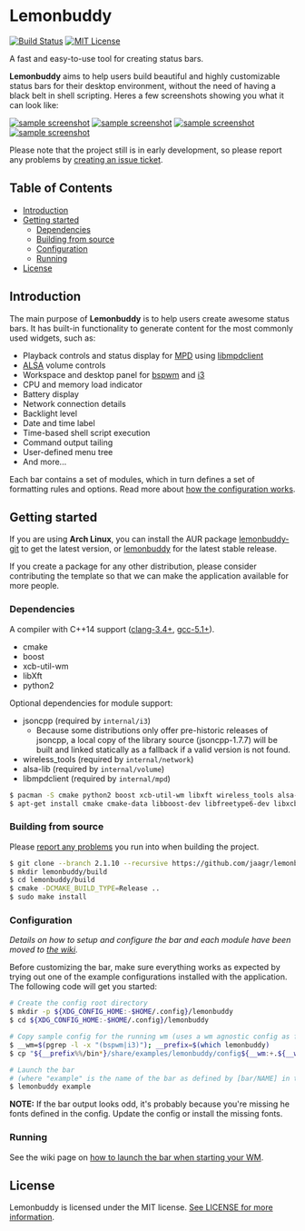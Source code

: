 # Lemonbuddy

[![Build Status](https://travis-ci.org/jaagr/lemonbuddy.svg?branch=master)](https://travis-ci.org/jaagr/lemonbuddy)
[![MIT License](https://img.shields.io/github/license/mashape/apistatus.svg?maxAge=2592000?style=plastic)](https://github.com/jaagr/lemonbuddy/blob/master/LICENSE)

A fast and easy-to-use tool for creating status bars.

**Lemonbuddy** aims to help users build beautiful and highly customizable status bars
for their desktop environment, without the need of having a black belt in shell scripting.
Heres a few screenshots showing you what it can look like:

[![sample screenshot](http://i.imgur.com/xvlw9iHt.png)](http://i.imgur.com/xvlw9iH.png)
[![sample screenshot](http://i.imgur.com/cYQOuRrt.png)](http://i.imgur.com/cYQOuRr.png)
[![sample screenshot](http://i.imgur.com/A6spiZZt.png)](http://i.imgur.com/A6spiZZ.png)
[![sample screenshot](http://i.imgur.com/TY5a5r9t.png)](http://i.imgur.com/TY5a5r9.png)

Please note that the project still is in early development, so please report any
problems by [creating an issue ticket](https://github.com/jaagr/lemonbuddy/issues/new).


## Table of Contents

* [Introduction](#introduction)
* [Getting started](#getting-started)
  * [Dependencies](#dependencies)
  * [Building from source](#building-from-source)
  * [Configuration](#configuration)
  * [Running](#running)
* [License](#license)


## Introduction

The main purpose of **Lemonbuddy** is to help users create awesome status bars.
It has built-in functionality to generate content for the most commonly used widgets, such as:

- Playback controls and status display for [MPD](https://www.musicpd.org/) using [libmpdclient](https://www.musicpd.org/libs/libmpdclient/)
- [ALSA](http://www.alsa-project.org/main/index.php/Main_Page) volume controls
- Workspace and desktop panel for [bspwm](https://github.com/baskerville/bspwm) and [i3](https://github.com/i3/i3)
- CPU and memory load indicator
- Battery display
- Network connection details
- Backlight level
- Date and time label
- Time-based shell script execution
- Command output tailing
- User-defined menu tree
- And more...

Each bar contains a set of modules, which in turn defines a set of formatting rules and options.
Read more about [how the configuration works](#configuration).

## Getting started

If you are using **Arch Linux**, you can install the AUR package [lemonbuddy-git](https://aur.archlinux.org/packages/lemonbuddy-git/) to get the latest version, or
[lemonbuddy](https://aur.archlinux.org/packages/lemonbuddy/) for the latest stable release.

If you create a package for any other distribution, please consider contributing the template so that we can make the application
available for more people.


### Dependencies

A compiler with C++14 support ([clang-3.4+](http://llvm.org/releases/download.html), [gcc-5.1+](https://gcc.gnu.org/releases.html)).
- cmake
- boost
- xcb-util-wm
- libXft
- python2

Optional dependencies for module support:

- jsoncpp (required by `internal/i3`)
  - Because some distributions only offer pre-historic releases of jsoncpp,
    a local copy of the library source (jsoncpp-1.7.7) will be built and linked
    statically as a fallback if a valid version is not found.
- wireless_tools (required by `internal/network`)
- alsa-lib (required by `internal/volume`)
- libmpdclient (required by `internal/mpd`)

~~~ sh
$ pacman -S cmake python2 boost xcb-util-wm libxft wireless_tools alsa-lib libmpdclient
$ apt-get install cmake cmake-data libboost-dev libfreetype6-dev libxcb1-dev libx11-xcb-dev libxcb-util0-dev libxcb-randr0-dev libxcb-ewmh-dev libxcb-icccm4-dev xcb-proto python-xcbgen i3-wm libiw-dev libasound2-dev libmpdclient-dev
~~~


### Building from source

Please [report any problems](https://github.com/jaagr/lemonbuddy/issues/new) you run into when building the project.

  ~~~ sh
  $ git clone --branch 2.1.10 --recursive https://github.com/jaagr/lemonbuddy
  $ mkdir lemonbuddy/build
  $ cd lemonbuddy/build
  $ cmake -DCMAKE_BUILD_TYPE=Release ..
  $ sudo make install
  ~~~


### Configuration

*Details on how to setup and configure the bar and each module have been moved to [the wiki](https://github.com/jaagr/lemonbuddy/wiki/Configuration).*

Before customizing the bar, make sure everything works as expected by trying
out one of the example configurations installed with the application.
The following code will get you started:

  ~~~ sh
  # Create the config root directory
  $ mkdir -p ${XDG_CONFIG_HOME:-$HOME/.config}/lemonbuddy
  $ cd ${XDG_CONFIG_HOME:-$HOME/.config}/lemonbuddy

  # Copy sample config for the running wm (uses a wm agnostic config as fallback)
  $ __wm=$(pgrep -l -x "(bspwm|i3)"); __prefix=$(which lemonbuddy)
  $ cp "${__prefix%%/bin*}/share/examples/lemonbuddy/config${__wm:+.${__wm##* }}" config

  # Launch the bar
  # (where "example" is the name of the bar as defined by [bar/NAME] in the config)
  $ lemonbuddy example
  ~~~

**NOTE:** If the bar output looks odd, it's probably because you're
missing he fonts defined in the config. Update the config or install the
missing fonts.


### Running

See the wiki page on [how to launch the bar when starting your WM](https://github.com/jaagr/lemonbuddy/wiki/Running-the-app).


## License

Lemonbuddy is licensed under the MIT license. [See LICENSE for more information](https://github.com/jaagr/lemonbuddy/blob/master/LICENSE).
